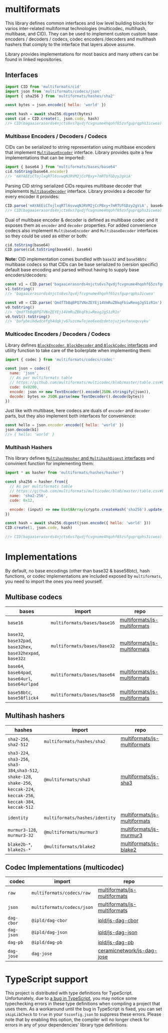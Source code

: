 # multiformats

This library defines common interfaces and low level building blocks for varios inter-related multiformat technologies (multicodec, multihash, multibase,
and CID). They can be used to implement custom custom base
encoders / decoders / codecs, codec encoders /decoders and multihash hashers that comply to the interface that layers above assume.

Library provides implementations for most basics and many others can be found in linked repositories.

## Interfaces

```js
import CID from 'multiformats/cid'
import json from 'multiformats/codecs/json'
import { sha256 } from 'multiformats/hashes/sha2'

const bytes = json.encode({ hello: 'world' })

const hash = await sha256.digest(bytes)
const cid = CID.create(1, json.code, hash)
//> CID(bagaaierasords4njcts6vs7qvdjfcvgnume4hqohf65zsfguprqphs3icwea)
```

### Multibase Encoders / Decoders / Codecs

CIDs can be serialized to string representation using multibase encoders that
implement [`MultibaseEncoder`](https://github.com/multiformats/js-multiformats/blob/master/src/bases/interface.ts) interface. Library
provides quite a few implementations that can be imported:

```js
import { base64 } from "multiformats/bases/base64"
cid.toString(base64.encoder)
//> 'mAYAEEiCTojlxqRTl6svwqNJRVM2jCcPBxy+7mRTUfGDzy2gViA'
```

Parsing CID string serialized CIDs requires multibase decoder that implements
[`MultibaseDecoder`](https://github.com/multiformats/js-multiformats/blob/master/src/bases/interface.ts) interface. Library provides a
decoder for every encoder it provides:

```js
CID.parse('mAYAEEiCTojlxqRTl6svwqNJRVM2jCcPBxy+7mRTUfGDzy2gViA', base64.decoder)
//> CID(bagaaierasords4njcts6vs7qvdjfcvgnume4hqohf65zsfguprqphs3icwea)
```

Dual of multibase encoder & decoder is defined as multibase codec and it exposes
them as `encoder` and `decoder` properties. For added convenience codecs also
implement `MultibaseEncoder` and `MultibaseDecoder` interfaces so they could be
used as either or both:


```js
cid.toString(base64)
CID.parse(cid.toString(base64), base64)
```

**Note:** CID implementation comes bundled with `base32` and `base58btc`
multibase codecs so that CIDs can be base serialized to (version specific)
default base encoding and parsed without having to supply base encoders/decoders:

```js
const v1 = CID.parse('bagaaierasords4njcts6vs7qvdjfcvgnume4hqohf65zsfguprqphs3icwea')
v1.toString()
//> 'bagaaierasords4njcts6vs7qvdjfcvgnume4hqohf65zsfguprqphs3icwea'

const v0 = CID.parse('QmdfTbBqBPQ7VNxZEYEj14VmRuZBkqFbiwReogJgS1zR1n')
v0.toString()
//> 'QmdfTbBqBPQ7VNxZEYEj14VmRuZBkqFbiwReogJgS1zR1n'
v0.toV1().toString()
//> 'bafybeihdwdcefgh4dqkjv67uzcmw7ojee6xedzdetojuzjevtenxquvyku'
```

### Multicodec Encoders / Decoders / Codecs

Library defines [`BlockEncoder`, `BlockDecoder` and `BlockCodec` interfaces](https://github.com/multiformats/js-multiformats/blob/master/src/codecs/interface.ts)
and utility function to take care of the boilerplate when implementing them:

```js
import { codec } from 'multiformats/codecs/codec'

const json = codec({
  name: 'json',
  // As per multiformats table
  // https://github.com/multiformats/multicodec/blob/master/table.csv#L113
  code: 0x0200,
  encode: json => new TextEncoder().encode(JSON.stringify(json)),
  decode: bytes => JSON.parse(new TextDecoder().decode(bytes))
})
```

Just like with multibase, here codecs are duals of `encoder` and `decoder` parts,
but they also implement both interfaces for convenience:

```js
const hello = json.encoder.encode({ hello: 'world' })
json.decode(b1)
//> { hello: 'world' }
```

### Multihash Hashers

This library defines [`MultihashHasher` and `MultihashDigest` interfaces](https://github.com/multiformats/js-multiformats/blob/master/src/hashes/interface.ts)
and convinient function for implementing them:

```js
import * as hasher from 'multiformats/hashes/hasher')

const sha256 = hasher.from({
  // As per multiformats table
  // https://github.com/multiformats/multicodec/blob/master/table.csv#L9
  name: 'sha2-256',
  code: 0x12,

  encode: (input) => new Uint8Array(crypto.createHash('sha256').update(input).digest())
})

const hash = await sha256.digest(json.encode({ hello: 'world' }))
CID.create(1, json.code, hash)

//> CID(bagaaierasords4njcts6vs7qvdjfcvgnume4hqohf65zsfguprqphs3icwea)
```



# Implementations

By default, no base encodings (other than base32 & base58btc), hash functions,
or codec implementations are included exposed by `multiformats`, you need to
import the ones you need yourself.

## Multibase codecs

| bases | import | repo |
 --- | --- | --- |
`base16` | `multiformats/bases/base16` | [multiformats/js-multiformats](https://github.com/multiformats/js-multiformats/tree/master/bases) |
`base32`, `base32pad`, `base32hex`, `base32hexpad`, `base32z` | `multiformats/bases/base32` | [multiformats/js-multiformats](https://github.com/multiformats/js-multiformats/tree/master/bases) |
`base64`, `base64pad`, `base64url`, `base64urlpad` | `multiformats/bases/base64` | [multiformats/js-multiformats](https://github.com/multiformats/js-multiformats/tree/master/bases) |
`base58btc`, `base58flick4` | `multiformats/bases/base58` | [multiformats/js-multiformats](https://github.com/multiformats/js-multiformats/tree/master/bases) |

## Multihash hashers

| hashes | import | repo |
| --- | --- | --- |
| `sha2-256`, `sha2-512` | `multiformats/hashes/sha2` | [multiformats/js-multiformats](https://github.com/multiformats/js-multiformats/tree/master/src/hashes) |
| `sha3-224`, `sha3-256`, `sha3-384`,`sha3-512`, `shake-128`, `shake-256`, `keccak-224`, `keccak-256`, `keccak-384`, `keccak-512` | `@multiformats/sha3` | [multiformats/js-sha3](https://github.com/multiformats/js-sha3) |
| `identity` | `multiformats/hashes/identity` | [multiformats/js-multiformats](https://github.com/multiformats/js-multiformats/tree/master/src/hashes/identity.js) |
| `murmur3-128`, `murmur3-32` | `@multiformats/murmur3` | [multiformats/js-murmur3](https://github.com/multiformats/js-murmur3) |
| `blake2b-*`, `blake2s-*` | `@multiformats/blake2` | [multiformats/js-blake2](https://github.com/multiformats/js-blake2) |

## Codec Implementations (multicodec)

| codec | import | repo |
| --- | --- | --- |
| `raw` | `multiformats/codecs/raw` | [multiformats/js-multiformats](https://github.com/multiformats/js-multiformats/tree/master/codecs) |
| `json` | `multiformats/codecs/json` | [multiformats/js-multiformats](https://github.com/multiformats/js-multiformats/tree/master/codecs) |
| `dag-cbor` | `@ipld/dag-cbor` | [ipld/js-dag-cbor](https://github.com/ipld/js-dag-cbor) |
| `dag-json` | `@ipld/dag-json` | [ipld/js-dag-json](https://github.com/ipld/js-dag-json) |
| `dag-pb` | `@ipld/dag-pb` | [ipld/js-dag-pb](https://github.com/ipld/js-dag-pb) |
| `dag-jose` | `dag-jose`| [ceramicnetwork/js-dag-jose](https://github.com/ceramicnetwork/js-dag-jose) |


# TypeScript support

This project is distributed with type definitions for TypeScript. Unfortunately, due to [a bug in TypeScript](https://github.com/microsoft/TypeScript/issues/41258), you may notice some typechecking errors in these type definitions when compiling a project that uses them. As a workaround until the bug in TypeScript is fixed, you can set `skipLibCheck` to `true` in your `tsconfig.json` to suppress these errors. Please note that by enabling this option, the compiler will no longer check for errors in any of your dependencies' library type definitions.

